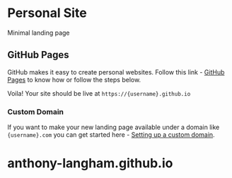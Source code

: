 # Personal Site

Minimal landing page 

## GitHub Pages

GitHub makes it easy to create personal websites. Follow this link - [GitHub Pages](https://pages.github.com/) to know how or follow the steps below.

Voila! Your site should be live at `https://{username}.github.io`


### Custom Domain

If you want to make your new landing page available under a domain like `{username}.com` you can get started here - [Setting up a custom domain](https://help.github.com/articles/quick-start-setting-up-a-custom-domain/).

# anthony-langham.github.io
